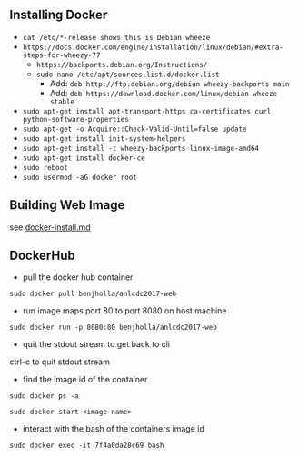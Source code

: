 ## Installing Docker

- `cat /etc/*-release shows this is Debian wheeze`
- `https://docs.docker.com/engine/installation/linux/debian/#extra-steps-for-wheezy-77`
  - `https://backports.debian.org/Instructions/`
  - `sudo nano /etc/apt/sources.list.d/docker.list`
     - Add: `deb http://ftp.debian.org/debian wheezy-backports main`
	 - Add: `deb https://download.docker.com/linux/debian wheeze stable`
- `sudo apt-get install apt-transport-https ca-certificates curl python-software-properties`
- `sudo apt-get -o Acquire::Check-Valid-Until=false update`
- `sudo apt-get install init-system-helpers`
- `sudo apt-get install -t wheezy-backports linux-image-amd64`
- `sudo apt-get install docker-ce`
- `sudo reboot`
- `sudo usermod -aG docker root`

## Building Web Image
see [docker-install.md](docker-install.md)

## DockerHub

- pull the docker hub container

`sudo docker pull benjholla/anlcdc2017-web`

- run image maps port 80 to port 8080 on host machine

`sudo docker run -p 8080:80 benjholla/anlcdc2017-web`

- quit the stdout stream to get back to cli

ctrl-c to quit stdout stream

- find the image id of the container

`sudo docker ps -a`

`sudo docker start <image name>`

- interact with the bash of the containers image id

`sudo docker exec -it 7f4a0da28c69 bash`
